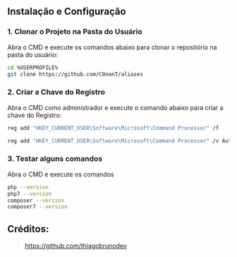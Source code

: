 ## Instalação e Configuração

### 1. Clonar o Projeto na Pasta do Usuário

Abra o CMD e execute os comandos abaixo para clonar o repositório na pasta do usuário:

```bash
cd %USERPROFILE%
git clone https://github.com/C0nanT/aliases
```

### 2. Criar a Chave do Registro
Abra o CMD como administrador e execute o comando abaixo para criar a chave do Registro:
```bash
reg add "HKEY_CURRENT_USER\Software\Microsoft\Command Processor" /f
```
```bash
reg add "HKEY_CURRENT_USER\Software\Microsoft\Command Processor" /v AutoRun /d "C:\Users\%USERPROFILE%\aliases\aliases.bat" /f
```

### 3. Testar alguns comandos
Abra o CMD e execute os comandos
```bash
php --version
php7 --version
composer --version
composer7 --version
```

## Créditos: 
> https://github.com/thiagobrunodev
